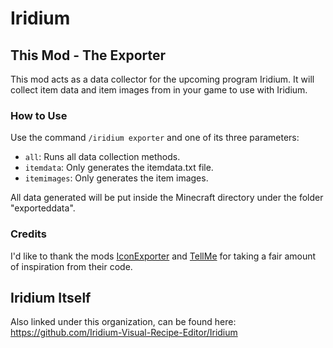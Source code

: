 # Iridium

## This Mod - The Exporter

This mod acts as a data collector for the upcoming program Iridium. It will collect item data and item images from in your game to use with Iridium.

### How to Use

Use the command `/iridium exporter` and one of its three parameters:

*   `all`: Runs all data collection methods.
*   `itemdata`: Only generates the itemdata.txt file.
*   `itemimages`: Only generates the item images.

All data generated will be put inside the Minecraft directory under the folder "exporteddata".

### Credits
I'd like to thank the mods [IconExporter](https://www.curseforge.com/minecraft/mc-mods/iconexporter) and [TellMe](https://www.curseforge.com/minecraft/mc-mods/tellme) for taking a fair amount of inspiration from their code.

## Iridium Itself
Also linked under this organization, can be found here: https://github.com/Iridium-Visual-Recipe-Editor/Iridium
